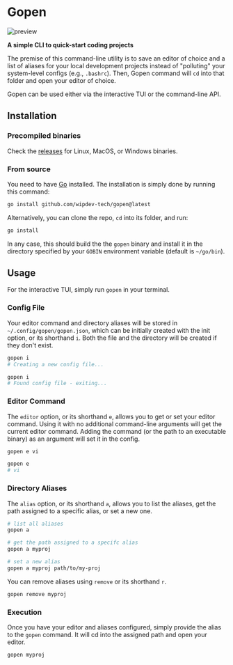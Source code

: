 # Gopen

![preview](https://i.imgur.com/an39lik.gif)

**A simple CLI to quick-start coding projects**

The premise of this command-line utility is to save an editor of choice and a
list of aliases for your local development projects instead of "polluting" your
system-level configs (e.g., `.bashrc`). Then, Gopen command will `cd` into that
folder and open your editor of choice.

Gopen can be used either via the interactive TUI or the command-line API.

## Installation

### Precompiled binaries

Check the [releases](https://github.com/wipdev-tech/gopen/releases) for Linux,
MacOS, or Windows binaries.

### From source

You need to have [Go](https://go.dev/doc/install) installed. The installation
is simply done by running this command:

```bash
go install github.com/wipdev-tech/gopen@latest
```

Alternatively, you can clone the repo, `cd` into its folder, and run:

```bash
go install
```

In any case, this should build the the `gopen` binary and install it in the
directory specified by your `GOBIN` environment variable (default is
`~/go/bin`).

## Usage

For the interactive TUI, simply run `gopen` in your terminal.

### Config File

Your editor command and directory aliases will be stored in
`~/.config/gopen/gopen.json`, which can be initially created with the init
option, or its shorthand `i`. Both the file and the directory will be created
if they don't exist.

```bash
gopen i
# Creating a new config file...

gopen i
# Found config file - exiting...
```

### Editor Command

The `editor` option, or its shorthand `e`, allows you to get or set your editor
command. Using it with no additional command-line arguments will get the
current editor command. Adding the command (or the path to an executable
binary) as an argument will set it in the config.

```bash
gopen e vi

gopen e
# vi
```

### Directory Aliases

The `alias` option, or its shorthand `a`, allows you to list the aliases, get
the path assigned to a specific alias, or set a new one.

```bash
# list all aliases
gopen a

# get the path assigned to a specifc alias
gopen a myproj

# set a new alias
gopen a myproj path/to/my-proj
```

You can remove aliases using `remove` or its shorthand `r`.

```bash
gopen remove myproj
```

### Execution

Once you have your editor and aliases configured, simply provide the alias to
the `gopen` command. It will cd into the assigned path and open your editor.

```bash
gopen myproj
```
